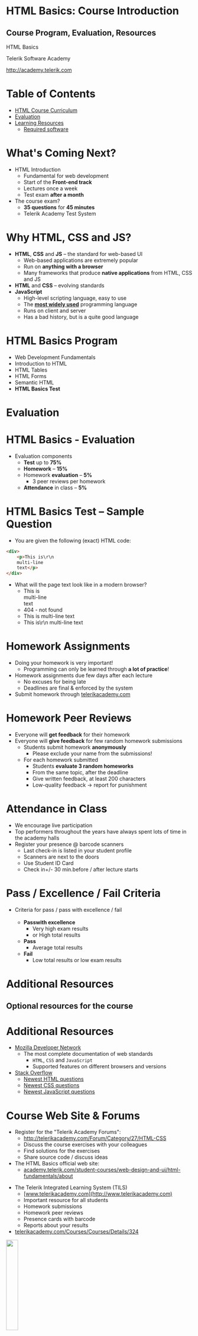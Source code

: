 <!-- section start -->
<!-- attr: { id:'', class:'slide-title', showInPresentation:'True', hasScriptWrapper:'True', style:'font-size: 42px' } -->
# HTML Basics: Course Introduction
## Course Program, Evaluation, Resources

<div class="signature">
    <p class="signature-course">HTML Basics</p>
    <p class="signature-initiative">Telerik Software Academy</p>
    <a href="http://academy.telerik.com" class="signature-link">http://academy.telerik.com</a>
</div>

<!-- <img class="slide-image" showInPresentation="true" src="imgs/pic00.png" style="top:60%; left:55%; width:45%; z-index:-1; border-radius: 15px" /> -->
<!-- <img class="slide-image" showInPresentation="true" src="imgs/pic02.png" style="top:40%; left:7.49%; width:19.88%; z-index:-1" /> -->


<!-- section start -->
<!-- attr: { id:'', class:'', showInPresentation:'True', hasScriptWrapper:'True', style:'font-size: 42px' } -->
# Table of Contents
- [HTML Course Curriculum](#/curriculum)
- [Evaluation](#/evaluation)
- [Learning Resources](#/resources)
  - [Required software](#/software)

<!-- <img class="slide-image" showInPresentation="true" src="imgs/pic03.png" style="top:25%; left:61.28%; width:37.01%; z-index:-1; border-radius: 15px; border: 3px solid yellowgreen;" /> -->
<!-- <img class="slide-image" showInPresentation="true" src="imgs/pic04.png" style="top:65%; left:9.36%; width:36.03%; z-index:-1; border-radius: 20px 0px 20px 0" /> -->


<!-- section start -->
<!-- attr: { id:'curriculum', class:'slide-section', showInPresentation:'True', hasScriptWrapper:'True', style:'font-size: 42px' } -->
<!-- # <a id="curriculum"></a>HTML Course Curriculum
<img class="slide-image" src="imgs/pic05.png" style="top:50%; left:30%; width:40%; z-index:-1; border-radius: 15px" /> -->


<!-- attr: { id:'', class:'', showInPresentation:'True', hasScriptWrapper:'True', style:'font-size: 42px' } -->
# What's Coming Next?
- HTML Introduction
  - Fundamental for web development
  - Start of the **Front-end track**
  - Lectures once a week
  - Test exam **after a month**
- The course exam?
  - **35 questions** for **45 minutes**
  - Telerik Academy Test System

<!-- <img class="slide-image" showInPresentation="true" src="imgs/pic06.png" style="top:27.33%; left:74.85%; width:27.33%; z-index:-1" /> -->


<!-- attr: { id:'', class:'', showInPresentation:'True', hasScriptWrapper:'False', style:'font-size: 42px' } -->
# Why HTML, CSS and JS?
- **HTML**, **CSS** and **JS** – the standard for web-based UI
  - Web-based applications are extremely popular
  - Run on **anything with a browser**
  - Many frameworks that produce **native applications** from HTML, CSS and JS
- **HTML** and **CSS** – evolving standards
- **JavaScript**
  - High-level scripting language, easy to use
  - The [**most widely used**](http://stackoverflow.com/research/developer-survey-2015) programming language
  - Runs on client and server
  - Has a bad history, but is a quite good language


<!-- attr: { id:'', class:'', showInPresentation:'True', hasScriptWrapper:'True', style:'font-size: 42px' } -->
# HTML Basics Program
- Web Development Fundamentals
- Introduction to HTML
- HTML Tables
- HTML Forms
- Semantic HTML
- **HTML Basics Test**

<!-- <img class="slide-image" showInPresentation="true" src="imgs/pic07.png" style="top:20.96%; left:72.22%; width:29.31%; z-index:-1" /> -->
<!-- <img class="slide-image" showInPresentation="true" src="imgs/pic08.png" style="top:51.46%; left:62.41%; width:30.56%; z-index:-1" /> -->
<!-- <img class="slide-image" showInPresentation="true" src="imgs/pic09.png" style="top:44.48%; left:76.67%; width:28.54%; z-index:-1" /> -->
<!-- <img class="slide-image" showInPresentation="true" src="imgs/pic10.png" style="top:60.43%; left:47.39%; width:19.39%; z-index:-1" /> -->
<!-- <img class="slide-image" showInPresentation="true" src="imgs/pic11.png" style="top:38.54%; left:54.95%; width:15.87%; z-index:-1" /> -->


<!-- section start -->
<!-- attr: { id:'evaluation', class:'slide-section', showInPresentation:'True', hasScriptWrapper:'True', style:'font-size: 42px' } -->
# <a id="evaluation"></a>Evaluation

<!-- <img class="slide-image" showInPresentation="true" src="imgs/pic20.png" style="top:55%; left:5%; width:20%; z-index:-1" /> -->
<!-- <img class="slide-image" showInPresentation="true" src="imgs/pic21.png" style="top:10%; left:80%; width:20%; z-index:-1; border-radius: 15px" /> -->
<!-- <img class="slide-image" showInPresentation="true" src="imgs/pic22.png" style="top:55%; left:55%; width:35%; z-index:-1; border-radius: 15px" /> -->


<!-- attr: { id:'', class:'', showInPresentation:'True', hasScriptWrapper:'True', style:'font-size: 42px' } -->
# HTML Basics - Evaluation
- Evaluation components
  - **Test** up to **75%**
  - **Homework** – **15%**
  - Homework **evaluation** – **5%**
    - 3 peer reviews per homework
  - **Attendance** in class – **5%**

<!-- <img class="slide-image" showInPresentation="true" src="imgs/pic25.png" style="top:14.99%; left:78.60%; width:26.41%; z-index:-1" /> -->


<!-- attr: { id:'', class:'', showInPresentation:'True', hasScriptWrapper:'False', style:'font-size: 40px' } -->
# HTML Basics Test – Sample Question
- You are given the following (exact) HTML code:

```html
<div>
	<p>This is\r\n
	multi-line
	text</p>
</div>
```

- What will the page text look like in a modern browser?
  <ul>
    <li>This is <br /> multi-line <br /> text
    <li>404 - not found</li>
    <li>This is multi-line text</li>
    <li class="fragment highlight-green">This is\r\n multi-line text</li>
  </ul>

<!-- attr: { id:'', class:'', showInPresentation:'True', hasScriptWrapper:'False', style:'font-size: 42px' } -->
# Homework Assignments
- Doing your homework is very important!
  - Programming can only be learned through **a lot of practice**!
- Homework assignments due few days after each lecture
  - No excuses for being late
  - Deadlines are final & enforced by the system</u>
- Submit homework through [telerikacademy.com](http://telerikacademy.com)

<!-- attr: { id:'', class:'', showInPresentation:'True', hasScriptWrapper:'False', style:'font-size: 42px' } -->
# Homework Peer Reviews
- Everyone will **get feedback** for their homework
- Everyone will **give feedback** for few random homework submissions
  - Students submit homework **anonymously**
    - Please exclude your name from the submissions!
  - For each homework submitted
    - Students **evaluate 3 random homeworks**
    - From the same topic, after the deadline
    - Give written feedback, at least 200 characters
    - Low-quality feedback &rarr; report for punishment


<!-- attr: { id:'', class:'', showInPresentation:'True', hasScriptWrapper:'True', style:'font-size: 40px' } -->
# Attendance in Class
  - We encourage live participation
  - Top performers throughout the years have always spent lots of time in the academy halls
- Register your presence @ barcode scanners
  - Last check-in is listed in your student profile
  - Scanners are next to the doors
  - Use Student ID Card
  - Check in+/- 30 min.before / after lecture starts

<!-- <img class="slide-image" showInPresentation="true" src="imgs/pic26.png" style="top:70%; left:40%; width:55%; z-index:-1" /> -->


<!-- attr: { id:'', class:'', showInPresentation:'True', hasScriptWrapper:'True', style:'font-size: 42px' } -->
# Pass / Excellence / Fail Criteria
  - Criteria for pass / pass with excellence / fail
  <br/><br/>
    - **Passwith excellence**
      - Very high exam results
      - or High total results
    - **Pass**
      - Average total results
    - **Fail**
      - Low total results or low exam results

<!-- <img class="slide-image" showInPresentation="true" src="imgs/pic27.png" style="top:43%; left:59%; width:10%; z-index:-1" /> -->
<!-- <img class="slide-image" showInPresentation="true" src="imgs/pic28.png" style="top:20%; left:45%; width:19%; z-index:-1" /> -->
<!-- <img class="slide-image" showInPresentation="true" src="imgs/pic29.png" style="top:58%; left:70%; width:13%; z-index:-1" /> -->


<!-- section start -->
<!-- attr: { id:'resources', class:'slide-section', showInPresentation:'True', hasScriptWrapper:'True', style:'font-size: 42px' } -->
# <a id="resources"></a>Additional Resources
## Optional resources for the course

<!-- <img class="slide-image" showInPresentation="true" src="imgs/pic30.png" style="top:55%; left:7.49%; width:45.33%; z-index:-1; border-radius: 15px; transform: rotate(-5deg)" /> -->
<!-- <img class="slide-image" showInPresentation="true" src="imgs/pic31.png" style="top:55%; left:83.62%; width:19.94%; z-index:-1; border-radius: 15px; transform: rotate(7deg)" /> -->
<!-- <img class="slide-image" showInPresentation="true" src="imgs/pic32.png" style="top:3%; left:33.06%; width:19.61%; z-index:-1" /> -->
<!-- <img class="slide-image" showInPresentation="true" src="imgs/pic33.png" style="top:3%; left:58.09%; width:16.09%; z-index:-1" /> -->
<!-- <img class="slide-image" showInPresentation="true" src="imgs/pic34.png" style="top:3%; left:75.48%; width:14.10%; z-index:-1" /> -->
<!-- <img class="slide-image" showInPresentation="true" src="imgs/pic35.png" style="top:3%; left:94.27%; width:12.78%; z-index:-1" /> -->
<!-- <img class="slide-image" showInPresentation="true" src="imgs/pic36.png" style="top:55%; left:58.90%; width:20.06%; z-index:-1" /> -->
<!-- <img class="slide-image" showInPresentation="true" src="imgs/pic37.png" style="top:3%; left:9.79%; width:19.86%; z-index:-1" /> -->


<!-- attr: { id:'', class:'', showInPresentation:'True', hasScriptWrapper:'True', style:'font-size: 38px' } -->
# Additional Resources

- [Mozilla Developer Network](https://developer.mozilla.org/en-US/)
  - The most complete documentation of web standards
    - `HTML`, `CSS` and `JavaScript`
    - Supported features on different browsers and versions
- [Stack Overflow](http://stackoverflow.com/)
  - [Newest HTML questions](http://stackoverflow.com/questions/tagged/html)
  - [Newest CSS questions](http://stackoverflow.com/questions/tagged/css)
  - [Newest JavaScript questions](http://stackoverflow.com/questions/tagged/javascript)

<!-- attr: { id:'', class:'', showInPresentation:'True', hasScriptWrapper:'False', style:'font-size: 42px' } -->
# Course Web Site & Forums
- Register for the "Telerik Academy Forums":
  - http://telerikacademy.com/Forum/Category/27/HTML-CSS
  - Discuss the course exercises with your colleagues
  - Find solutions for the exercises
  - Share source code / discuss ideas
- The HTML Basics official web site:
    - [academy.telerik.com/student-courses/web-design-and-ui/html-fundamentals/about](http://academy.telerik.com/student-courses/web-design-and-ui/html-fundamentals/about )


<!-- attr: { id:'', class:'', showInPresentation:'True', hasScriptWrapper:'True', style:'font-size: 42px' } -->
<!-- # Telerik Integrated Learning System (TILS) -->
- The Telerik Integrated Learning System (TILS)
  - [www.telerikacademy.com](http://www.telerikacademy.com)
  - Important resource for all students
  - Homework submissions
  - Homework peer reviews
  - Presence cards with barcode
  - Reports about your results
- [telerikacademy.com/Courses/Courses/Details/324](http://telerikacademy.com/Courses/Courses/Details/324)
<img class="slide-image" showInPresentation="true" src="imgs/pic42.png" style="top:37.91%; left:70.03%; width:25%; z-index:-1" />


<!-- attr: { id:'software', class:'', showInPresentation:'True', hasScriptWrapper:'False', style:'font-size: 42px' } -->
# <a id="software"></a>Required Software
- One of the following programs are needed for this course: 
  - [Atom](https://atom.io/)
  - [Sublime Text 2/3](http://www.sublimetext.com/2)
  - [Notepad++](https://notepad-plus-plus.org/)
  - [VS Code](https://www.visualstudio.com/en-us/products/code-vs.aspx)
  - [Jetbrains WebStorm](https://www.jetbrains.com/webstorm/)
  - [Aptana Studio](http://www.aptana.com/)
  - Microsoft [Visual Studio 2013 or 2015](https://www.visualstudio.com/)
    - Visual Studio Community (free version of VS)
  - Any text editor that is convenient with you


<!-- section start  -->

<!-- attr: { id:'', class:'', showInPresentation:'True', hasScriptWrapper:'False', style:'font-size: 42px' } -->
# HTML Basics:<br /> Course Introduction

<!-- <img class="slide-image" showInPresentation="true" src="https://raw.githubusercontent.com/TelerikAcademy/Common/master/revealjs-theme/css/imgs/questions-blue.png" style="width:70%; top:25%; left:15%; border-radius: 20px"; /> -->

<!-- attr: { id:'', class:'', showInPresentation:'True', hasScriptWrapper:'True', style:'' } -->
# Free Trainings @ Telerik Academy
- Web front-end track
    - [html.telerik.com](http://academy.telerik.com/student-courses/web-design-and-ui/about)
  - Telerik Software Academy
    - [academy.telerik.com](academy.telerik.com)
  - Telerik Academy @ Facebook
    - [facebook.com/TelerikAcademy](facebook.com/TelerikAcademy)
  - Telerik Academy Learning System
    - [telerikacademy.com](telerikacademy.com)
